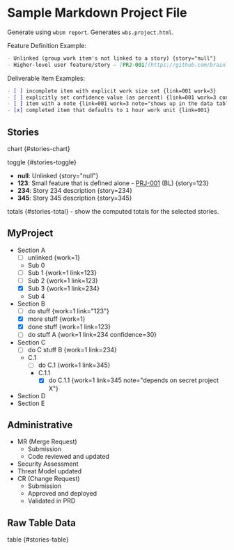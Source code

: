 # Sample Markdown Project File

Generate using `wbsm report`. Generates `wbs.project.html`.

Feature Definition Example:

```markdown
- Unlinked (group work item's not linked to a story) {story="null"}
- Higher-level user feature/story - [PRJ-001](https://github.com/brainlid/wbs_markdown/issues/1) (Initials) {story="001"}
```

Deliverable Item Examples:

```markdown
- [ ] incomplete item with explicit work size set {link=001 work=3}
- [ ] explicitly set confidence value (as percent) {link=001 work=3 confidence=20}
- [ ] item with a note {link=001 work=3 note="shows up in the data table"}
- [x] completed item that defaults to 1 hour work unit {link=001}
```

## Stories

chart {#stories-chart}

toggle {#stories-toggle}

- **null**: Unlinked {story="null"}
- **123**: Small feature that is defined alone - [PRJ-001](https://github.com/brainlid/wbs_markdown/issues/1) (BL) {story=123}
- **234**: Story 234 description {story=234}
- **345**: Story 345 description {story=345}

totals {#stories-total} - show the computed totals for the selected stories. 

## MyProject

- Section A
  - [ ] unlinked {work=1}
  - Sub 0
  - [ ] Sub 1 {work=1 link=123}
  - [ ] Sub 2 {work=1 link=123}
  - [x] Sub 3 {work=1 link=234}
  - Sub 4
- Section B
  - [ ] do stuff {work=1 link="123"}
  - [x] more stuff {work=1}
  - [x] done stuff {work=1 link=123}
  - [ ] do stuff A {work=1 link=234 confidence=30}
- Section C
  - [ ] do C stuff B {work=1 link=234}
  - C.1
    - [ ] do C.1 {work=1 link=345}
    - C.1.1
      - [x] do C.1.1 {work=1 link=345 note="depends on secret project X"}
- Section D
- Section E


## Administrative

- MR (Merge Request)
  - Submission
  - Code reviewed and updated
- Security Assessment
- Threat Model updated
- CR (Change Request)
  - Submission
  - Approved and deployed
  - Validated in PRD


## Raw Table Data

table {#stories-table}
